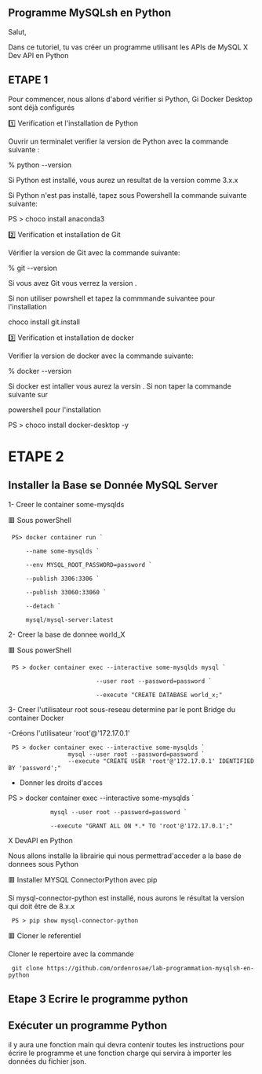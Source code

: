 
## Programme MySQLsh en Python

Salut,

Dans ce tutoriel, tu vas créer un programme utilisant les APIs de MySQL X Dev API en Python


## ETAPE 1
Pour commencer, nous allons d'abord vérifier si Python, Gi Docker Desktop sont déjà configurés

1️⃣ Verification et l'installation de Python


Ouvrir un terminalet verifier la version de Python avec la commande suivante :


% python --version


Si Python est installé, vous aurez un resultat de la version comme 3.x.x


Si Python n'est pas installé, tapez sous Powershell la commande suivante suivante:


PS > choco install anaconda3


2️⃣ Verification et installation de Git


Vérifier la version de Git avec la commande suivante:


% git --version


Si vous avez Git vous verrez la version .


Si non utiliser powrshell et tapez la commmande suivantee pour l'installation



choco install git.install


3️⃣ Verification et installation de docker


Verifier la version de docker avec la commande suivante:


% docker --version


Si docker est intaller vous aurez la versin . Si non taper la commande suivante sur


powershell pour l'installation


PS > choco install docker-desktop -y


# ETAPE 2


## Installer la Base se Donnée MySQL Server


1- Creer le container some-mysqlds


🟥 Sous powerShell


     PS> docker container run `
     
         --name some-mysqlds `
         
         --env MYSQL_ROOT_PASSWORD=password `
         
         --publish 3306:3306 `
         
         --publish 33060:33060 `
         
         --detach `
         
         mysql/mysql-server:latest
  



         
         
 2- Creer la base de donnee world_X
 
 
🟥 Sous powerShell


     PS > docker container exec --interactive some-mysqlds mysql `

                             --user root --password=password `
                        
                             --execute "CREATE DATABASE world_x;"
                        
                        
 3- Creer l'utilisateur root sous-reseau determine par le pont Bridge du container Docker
 
 
 -Créons l'utilisateur 'root'@'172.17.0.1'
 
 
     PS > docker container exec --interactive some-mysqlds `
                     mysql --user root --password=password `
                     --execute "CREATE USER 'root'@'172.17.0.1' IDENTIFIED BY 'password';"
                
                
 - Donner les droits d'acces 
 
 
 PS > docker container exec --interactive some-mysqlds `
 
                mysql --user root --password=password `
                
                --execute "GRANT ALL ON *.* TO 'root'@'172.17.0.1';"
                
                
 X DevAPI en Python
 
 
Nous allons installe la librairie qui nous permettrad'acceder a la base de donnees sous Python


🟥 Installer MYSQL ConnectorPython avec pip

Si mysql-connector-python est installé, nous aurons le résultat la version qui doit être de 8.x.x


     PS > pip show mysql-connector-python 
     
     
 🟥 Cloner le referentiel
 
 
 Cloner le repertoire avec la commande 
 
 
     git clone https://github.com/ordenrosae/lab-programmation-mysqlsh-en-python



## Etape 3 Ecrire le programme python


## Exécuter un programme Python

il y aura  une fonction main qui devra contenir  toutes les instructions pour écrire le programme et une fonction charge qui servira  à importer les données du fichier json.




   





 
 
 
 
 
                
                
 
 
 
 
                
                
  
 
 
 
 
                        
                        
                        
































